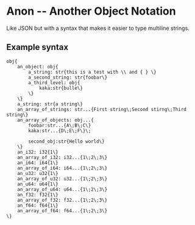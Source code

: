 # Anon -- Another Object Notation

Like JSON but with a syntax that makes it easier to type multiline strings.

## Example syntax

```
obj{
	an_object: obj{
		a_string: str{this is a test with \\ and { } \}
		a_second_string: str{foobar\}
		a_third_level: obj{
			kaka:str{bulle\}
		\}
	\}
	a_string: str{a string\}
	an_array_of_strings: str...{First string\;Second stirng\;Third string\}
	an_array_of_objects: obj...{
		foobar:str...{A\;B\;C\}
		kaka:str...{D\;E\;F\}\;

		second_obj:str{Hello world\}
	\}
	an_i32: i32{1\}
	an_array_of_i32: i32...{1\;2\;3\}
	an_i64: i64{1\}
	an_array_of_i64: i64...{1\;2\;3\}
	an_u32: u32{1\}
	an_array_of_u32: u32...{1\;2\;3\}
	an_u64: u64{1\}
	an_array_of_u64: u64...{1\;2\;3\}
	an_f32: f32{1\}
	an_array_of_f32: f32...{1\;2\;3\}
	an_f64: f64{1\}
	an_array_of_f64: f64...{1\;2\;3\}
\}
```